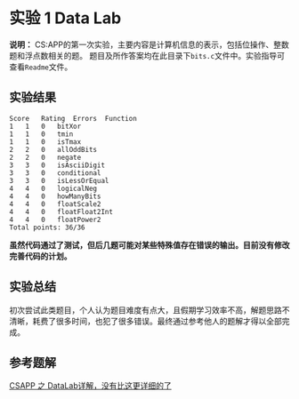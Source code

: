 # 实验 1  Data Lab

**说明：** CS:APP的第一次实验，主要内容是计算机信息的表示，包括位操作、整数题和浮点数相关的题。 题目及所作答案均在此目录下`bits.c`文件中。实验指导可查看`Readme`文件。

## 实验结果

```
Score	Rating	Errors	Function
1	1	0	bitXor
1	1	0	tmin
1	1	0	isTmax
2	2	0	allOddBits
2	2	0	negate
3	3	0	isAsciiDigit
3	3	0	conditional
3	3	0	isLessOrEqual
4	4	0	logicalNeg
4	4	0	howManyBits
4	4	0	floatScale2
4	4	0	floatFloat2Int
4	4	0	floatPower2
Total points: 36/36
```

**虽然代码通过了测试，但后几题可能对某些特殊值存在错误的输出。目前没有修改完善代码的计划。**

## 实验总结

初次尝试此类题目，个人认为题目难度有点大，且假期学习效率不高，解题思路不清晰，耗费了很多时间，也犯了很多错误。最终通过参考他人的题解才得以全部完成。

## 参考题解

[CSAPP 之 DataLab详解，没有比这更详细的了](https://zhuanlan.zhihu.com/p/59534845)

